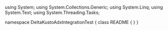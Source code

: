 ﻿using System;
using System.Collections.Generic;
using System.Linq;
using System.Text;
using System.Threading.Tasks;

namespace DeltaKustoAdxIntegrationTest
{
    class README
    {
    }
}
